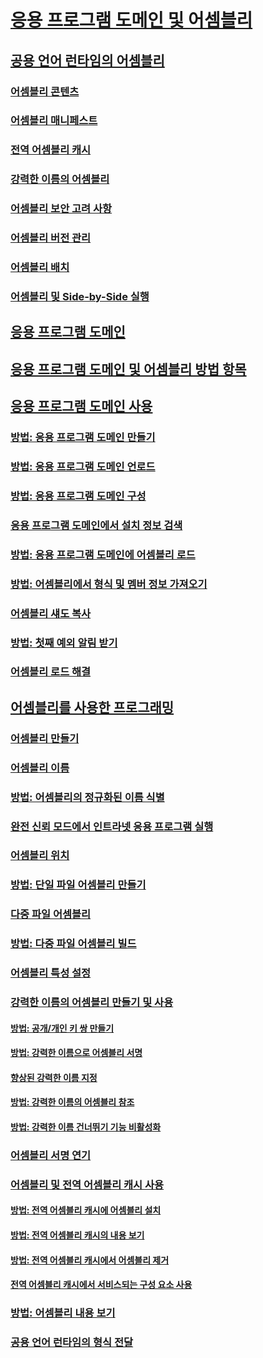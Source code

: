 # [응용 프로그램 도메인 및 어셈블리](index.md)
## [공용 언어 런타임의 어셈블리](assemblies-in-the-common-language-runtime.md)
### [어셈블리 콘텐츠](assembly-contents.md)
### [어셈블리 매니페스트](assembly-manifest.md)
### [전역 어셈블리 캐시](gac.md)
### [강력한 이름의 어셈블리](strong-named-assemblies.md)
### [어셈블리 보안 고려 사항](assembly-security-considerations.md)
### [어셈블리 버전 관리](assembly-versioning.md)
### [어셈블리 배치](assembly-placement.md)
### [어셈블리 및 Side-by-Side 실행](assemblies-and-side-by-side-execution.md)
## [응용 프로그램 도메인](application-domains.md)
## [응용 프로그램 도메인 및 어셈블리 방법 항목](application-domains-and-assemblies-how-to-topics.md)
## [응용 프로그램 도메인 사용](use.md)
### [방법: 응용 프로그램 도메인 만들기](how-to-create-an-application-domain.md)
### [방법: 응용 프로그램 도메인 언로드](how-to-unload-an-application-domain.md)
### [방법: 응용 프로그램 도메인 구성](how-to-configure-an-application-domain.md)
### [응용 프로그램 도메인에서 설치 정보 검색](retrieve-setup-information.md)
### [방법: 응용 프로그램 도메인에 어셈블리 로드](how-to-load-assemblies-into-an-application-domain.md)
### [방법: 어셈블리에서 형식 및 멤버 정보 가져오기](how-to-obtain-type-and-member-information-from-an-assembly.md)
### [어셈블리 섀도 복사](shadow-copy-assemblies.md)
### [방법: 첫째 예외 알림 받기](how-to-receive-first-chance-exception-notifications.md)
### [어셈블리 로드 해결](resolve-assembly-loads.md)
## [어셈블리를 사용한 프로그래밍](programming-with-assemblies.md)
### [어셈블리 만들기](create-assemblies.md)
### [어셈블리 이름](assembly-names.md)
### [방법: 어셈블리의 정규화된 이름 식별](how-to-determine-assembly-fully-qualified-name.md)
### [완전 신뢰 모드에서 인트라넷 응용 프로그램 실행](running-intranet-applications-in-full-trust.md)
### [어셈블리 위치](assembly-location.md)
### [방법: 단일 파일 어셈블리 만들기](how-to-build-a-single-file-assembly.md)
### [다중 파일 어셈블리](multifile-assemblies.md)
### [방법: 다중 파일 어셈블리 빌드](how-to-build-a-multifile-assembly.md)
### [어셈블리 특성 설정](set-assembly-attributes.md)
### [강력한 이름의 어셈블리 만들기 및 사용](create-and-use-strong-named-assemblies.md)
#### [방법: 공개/개인 키 쌍 만들기](how-to-create-a-public-private-key-pair.md)
#### [방법: 강력한 이름으로 어셈블리 서명](how-to-sign-an-assembly-with-a-strong-name.md)
#### [향상된 강력한 이름 지정](enhanced-strong-naming.md)
#### [방법: 강력한 이름의 어셈블리 참조](how-to-reference-a-strong-named-assembly.md)
#### [방법: 강력한 이름 건너뛰기 기능 비활성화](how-to-disable-the-strong-name-bypass-feature.md)
### [어셈블리 서명 연기](delay-sign-assembly.md)
### [어셈블리 및 전역 어셈블리 캐시 사용](working-with-assemblies-and-the-gac.md)
#### [방법: 전역 어셈블리 캐시에 어셈블리 설치](how-to-install-an-assembly-into-the-gac.md)
#### [방법: 전역 어셈블리 캐시의 내용 보기](how-to-view-the-contents-of-the-gac.md)
#### [방법: 전역 어셈블리 캐시에서 어셈블리 제거](how-to-remove-an-assembly-from-the-gac.md)
#### [전역 어셈블리 캐시에서 서비스되는 구성 요소 사용](use-serviced-components-with-the-gac.md)
### [방법: 어셈블리 내용 보기](how-to-view-assembly-contents.md)
### [공용 언어 런타임의 형식 전달](type-forwarding-in-the-common-language-runtime.md)
